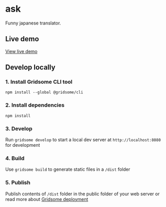 # ask
Funny japanese translator.

## Live demo
[View live demo](https://lejtzen.github.io/japanizer/)

## Develop locally

### 1. Install Gridsome CLI tool
`npm install --global @gridsome/cli`

### 2. Install dependencies
`npm install`

### 3. Develop
Run `gridsome develop` to start a local dev server at `http://localhost:8080` for development

### 4. Build
Use `gridsome build` to generate static files in a `/dist` folder

### 5. Publish
Publish contents of `/dist` folder in the public folder of your web server or read more about [Gridsome deployment](https://gridsome.org/docs/deployment/)
